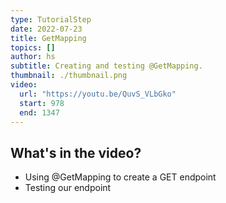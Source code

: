 ```yaml
---
type: TutorialStep
date: 2022-07-23
title: GetMapping
topics: []
author: hs
subtitle: Creating and testing @GetMapping.
thumbnail: ./thumbnail.png
video:
  url: "https://youtu.be/QuvS_VLbGko"
  start: 978
  end: 1347
---
```


## What's in the video?

- Using @GetMapping to create a GET endpoint
- Testing our endpoint
